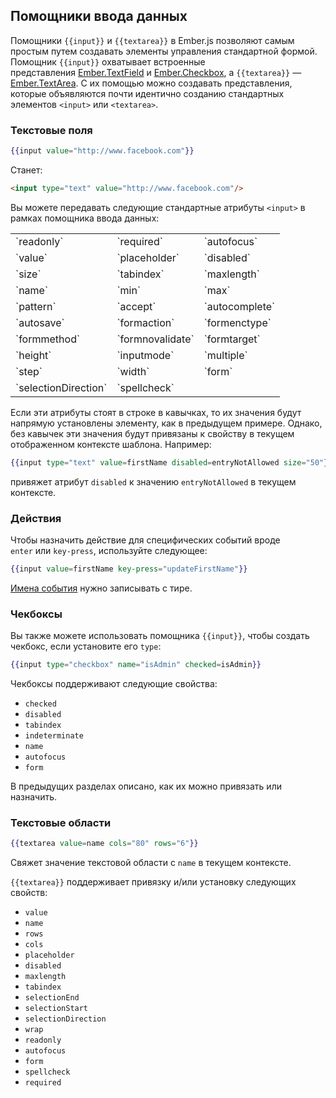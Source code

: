 ## Помощники ввода данных

Помощники `{{input}}` и `{{textarea}}` в Ember.js позволяют самым простым путем создавать элементы управления стандартной формой. Помощник `{{input}}` охватывает встроенные представления [Ember.TextField](http://emberjs.com/api/classes/Ember.TextField.html) и [Ember.Checkbox](http://emberjs.com/api/classes/Ember.Checkbox.html), а `{{textarea}}` — [Ember.TextArea](http://emberjs.com/api/classes/Ember.TextArea.html). С их помощью можно создавать представления, которые объявляются почти идентично созданию стандартных элементов `<input>` или `<textarea>`.

### Текстовые поля

```handlebars
{{input value="http://www.facebook.com"}}
```

Станет:

```html
<input type="text" value="http://www.facebook.com"/>
```

Вы можете передавать следующие стандартные атрибуты `<input>` в рамках помощника ввода данных:

<table>
  <tr><td>`readonly`</td><td>`required`</td><td>`autofocus`</td></tr>
  <tr><td>`value`</td><td>`placeholder`</td><td>`disabled`</td></tr>
  <tr><td>`size`</td><td>`tabindex`</td><td>`maxlength`</td></tr>
  <tr><td>`name`</td><td>`min`</td><td>`max`</td></tr>
  <tr><td>`pattern`</td><td>`accept`</td><td>`autocomplete`</td></tr>
  <tr><td>`autosave`</td><td>`formaction`</td><td>`formenctype`</td></tr>
  <tr><td>`formmethod`</td><td>`formnovalidate`</td><td>`formtarget`</td></tr>
  <tr><td>`height`</td><td>`inputmode`</td><td>`multiple`</td></tr>
  <tr><td>`step`</td><td>`width`</td><td>`form`</td></tr>
  <tr><td>`selectionDirection`</td><td>`spellcheck`</td><td>&nbsp;</td></tr>
</table>

Если эти атрибуты стоят в строке в кавычках, то их значения будут напрямую установлены элементу, как в предыдущем примере. Однако, без кавычек эти значения будут привязаны к свойству в текущем отображенном контексте шаблона. Например:

```handlebars
{{input type="text" value=firstName disabled=entryNotAllowed size="50"}}
```

привяжет атрибут `disabled` к значению `entryNotAllowed` в текущем контексте.

### Действия

Чтобы назначить действие для специфических событий вроде `enter` или `key-press`, используйте следующее:

```handlebars
{{input value=firstName key-press="updateFirstName"}}
```

[Имена события](http://emberjs.com/api/classes/Ember.View.html#toc_event-names) нужно записывать с тире.

### Чекбоксы

Вы также можете использовать помощника `{{input}}`, чтобы создать чекбокс, если установите его `type`:

```handlebars
{{input type="checkbox" name="isAdmin" checked=isAdmin}}
```

Чекбоксы поддерживают следующие свойства:

* `checked`
* `disabled`
* `tabindex`
* `indeterminate`
* `name`
* `autofocus`
* `form`

В предыдущих разделах описано, как их можно привязать или назначить.

### Текстовые области

```handlebars
{{textarea value=name cols="80" rows="6"}}
```

Свяжет значение текстовой области с `name` в текущем контексте.

`{{textarea}}` поддерживает привязку и/или установку следующих свойств:

* `value`
* `name`
* `rows`
* `cols`
* `placeholder`
* `disabled`
* `maxlength`
* `tabindex`
* `selectionEnd`
* `selectionStart`
* `selectionDirection`
* `wrap`
* `readonly`
* `autofocus`
* `form`
* `spellcheck`
* `required`